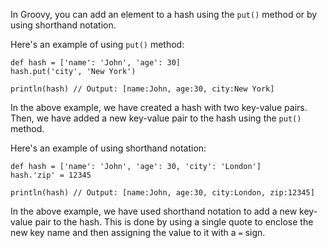 In Groovy, you can add an element to a hash using the `put()` method or by using shorthand notation.

Here's an example of using `put()` method:

```
def hash = ['name': 'John', 'age': 30]
hash.put('city', 'New York')

println(hash) // Output: [name:John, age:30, city:New York]
```

In the above example, we have created a hash with two key-value pairs. Then, we have added a new key-value pair to the hash using the `put()` method.

Here's an example of using shorthand notation:

```
def hash = ['name': 'John', 'age': 30, 'city': 'London']
hash.'zip' = 12345

println(hash) // Output: [name:John, age:30, city:London, zip:12345]
```

In the above example, we have used shorthand notation to add a new key-value pair to the hash. This is done by using a single quote to enclose the new key name and then assigning the value to it with a `=` sign.